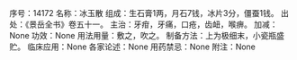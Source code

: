 序号：14172
名称：冰玉散
组成：生石膏1两，月石7钱，冰片3分，僵蚕1钱。
出处：《景岳全书》卷五十一。
主治：牙疳，牙痛，口疮，齿衄，喉痹。
加减：None
功效：None
用法用量：敷之，吹之。
制备方法：上为极细末，小瓷瓶盛贮。
临床应用：None
各家论述：None
用药禁忌：None
附注：None
